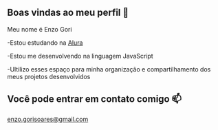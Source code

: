 ## Boas vindas ao meu perfil 👋

Meu nome é Enzo Gori

 -Estou estudando na [Alura](https://www.alura.com.br)
 
 -Estou me desenvolvendo na linguagem JavaScript
 
 -Ultilizo esses espaço para minha organização e compartilhamento dos meus projetos desenvolvidos

## Você pode entrar em contato comigo 📫

enzo.gorisoares@gmail.com
